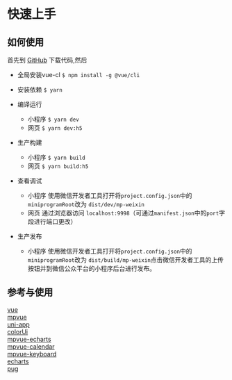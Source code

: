 # 快速上手

## 如何使用

首先到 [GitHub](https://github.com/omycli/mpvueBase) 下载代码,然后
* 全局安装vue-cl `$ npm install -g @vue/cli`
* 安装依赖 `$ yarn`

* 编译运行
  - 小程序 `$ yarn dev`
  - 网页 `$ yarn dev:h5`

* 生产构建
  - 小程序 `$ yarn build`
  - 网页 `$ yarn build:h5`

* 查看调试
  - 小程序 使用微信开发者工具打开将`project.config.json`中的`miniprogramRoot`改为 `dist/dev/mp-weixin`
  - 网页 通过浏览器访问 `localhost:9998`（可通过`manifest.json`中的`port`字段进行端口更改）

* 生产发布
  - 小程序 使用微信开发者工具打开将`project.config.json`中的`miniprogramRoot`改为  `dist/build/mp-weixin`点击微信开发者工具的上传按钮并到微信公众平台的小程序后台进行发布。


## 参考与使用
[vue](https://vuejs.org)   
[mpvue](https://github.com/Meituan-Dianping/mpvue)   
[uni-app](https://uniapp.dcloud.io)  
[colorUi](https://github.com/weilanwl/ColorUI)  
[mpvue-echarts](https://www.npmjs.com/package/mpvue-echarts)  
[mpvue-calendar](https://github.com/Hzy0913/mpvue-calendar)  
[mpvue-keyboard](https://github.com/weiyunpeng/mpvue-keyboard)  
[echarts](https://echarts.baidu.com/builder.html)  
[pug](https://github.com/pugjs/pug)  